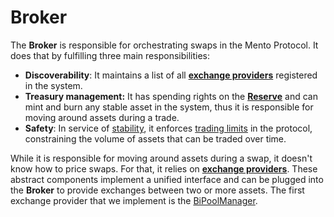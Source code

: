# Broker

The **Broker** is responsible for orchestrating swaps in the Mento Protocol. It does that by fulfilling three main responsibilities:&#x20;

* **Discoverability**: It maintains a list of all [**exchange providers**](exchange-providers.md) registered in the system.
* **Treasury management:** It has spending rights on the [**Reserve**](../reserve.md) and can mint and burn any stable asset in the system, thus it is responsible for moving around assets during a trade.
* **Safety**: In service of [stability](../stability.md), it enforces [trading limits](trading-limits.md) in the protocol, constraining the volume of assets that can be traded over time.

While it is responsible for moving around assets during a swap, it doesn't know how to price swaps. For that, it relies on [**exchange providers**](exchange-providers.md). These abstract components implement a unified interface and can be plugged into the **Broker** to provide exchanges between two or more assets. The first exchange provider that we implement is the [BiPoolManager](../../developers/smart-contracts/bipoolmanager.md). &#x20;
